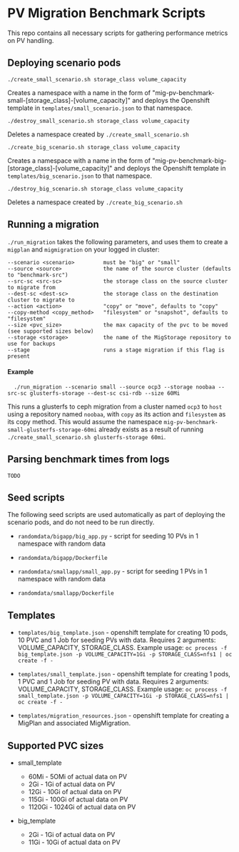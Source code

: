 # PV Migration Benchmark Scripts

This repo contains all necessary scripts for gathering performance metrics on PV handling.

## Deploying scenario pods

```
./create_small_scenario.sh storage_class volume_capacity
```
Creates a namespace with a name in the form of "mig-pv-benchmark-small-[storage_class]-[volume_capacity]" and deploys the Openshift template in `templates/small_scenario.json` to that namespace.

```
./destroy_small_scenario.sh storage_class volume_capacity
```
Deletes a namespace created by `./create_small_scenario.sh`

```
./create_big_scenario.sh storage_class volume_capacity
```

Creates a namespace with a name in the form of "mig-pv-benchmark-big-[storage_class]-[volume_capacity]" and deploys the Openshift template in `templates/big_scenario.json` to that namespace.

```
./destroy_big_scenario.sh storage_class volume_capacity
```
Deletes a namespace created by `./create_big_scenario.sh`

## Running a migration

`./run_migration` takes the following parameters, and uses them to create a `migplan` and `migmigration` on your logged in cluster:

  ```
  --scenario <scenario>         must be "big" or "small"
  --source <source>             the name of the source cluster (defaults to "benchmark-src")
  --src-sc <src-sc>             the storage class on the source cluster to migrate from
  --dest-sc <dest-sc>           the storage class on the destination cluster to migrate to
  --action <action>             "copy" or "move", defaults to "copy"
  --copy-method <copy_method>   "filesystem" or "snapshot", defaults to "filesystem"
  --size <pvc_size>             the max capacity of the pvc to be moved (see supported sizes below)
  --storage <storage>           the name of the MigStorage repository to use for backups
  --stage                       runs a stage migration if this flag is present

  ```

#### Example

```
  ./run_migration --scenario small --source ocp3 --storage noobaa --src-sc glusterfs-storage --dest-sc csi-rdb --size 60Mi
```

  This runs a glusterfs to ceph migration from a cluster named `ocp3` to `host` using a repository named `noobaa`, with `copy` as its action and `filesystem` as its copy method. This would assume the namespace `mig-pv-benchmark-small-glusterfs-storage-60mi` already exists as a result of running `./create_small_scenario.sh glusterfs-storage 60mi`.

## Parsing benchmark times from logs

`TODO`

## Seed scripts

The following seed scripts are used automatically as part of deploying the scenario pods, and do not need to be run directly.

* `randomdata/bigapp/big_app.py` - script for seeding 10 PVs in 1 namespace with random data

* `randomdata/bigapp/Dockerfile`

* `randomdata/smallapp/small_app.py` - script for seeding 1 PVs in 1 namespace with random data

* `randomdata/smallapp/Dockerfile`

## Templates

* `templates/big_template.json` - openshift template for creating 10 pods, 10 PVC and 1 Job for seeding PVs with data. Requires 2 arguments: VOLUME_CAPACITY, STORAGE_CLASS. Example usage: `oc process -f big_template.json -p VOLUME_CAPACITY=1Gi -p STORAGE_CLASS=nfs1 | oc create -f - `

* `templates/small_template.json` - openshift template for creating 1 pods, 1 PVC and 1 Job for seeding PV with data. Requires 2 arguments: VOLUME_CAPACITY, STORAGE_CLASS. Example usage: `oc process -f small_template.json -p VOLUME_CAPACITY=1Gi -p STORAGE_CLASS=nfs1 | oc create -f - `

* `templates/migration_resources.json` - openshift template for creating a MigPlan and associated MigMigration.

## Supported PVC sizes

  * small_template
    * 60Mi - 5OMi of actual data on PV
    * 2Gi - 1Gi of actual data on PV
    * 12Gi - 10Gi of actual data on PV
    * 115Gi - 100Gi of actual data on PV
    * 1120Gi - 1024Gi of actual data on PV


  * big_template
    * 2Gi - 1Gi of actual data on PV
    * 11Gi - 10Gi of actual data on PV
